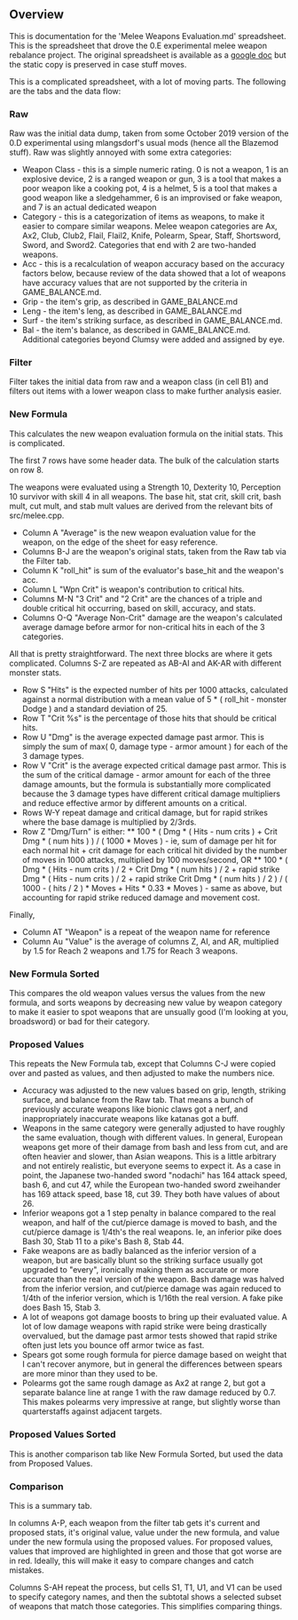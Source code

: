 ## Overview
This is documentation for the 'Melee Weapons Evaluation.md' spreadsheet.  This is the spreadsheet that drove the 0.E experimental melee weapon rebalance project.  The original spreadsheet is available as a [google doc](https://docs.google.com/spreadsheets/d/14eQIe4AO_f6OxCt1XcB4NLAs6-5R1wQW-ydZG0orYdY/edit#gid=1787713396) but the static copy is preserved in case stuff moves.

This is a complicated spreadsheet, with a lot of moving parts. The following are the tabs and the data flow:

### Raw
Raw was the initial data dump, taken from some October 2019 version of the 0.D experimental using mlangsdorf's usual mods (hence all the Blazemod stuff).  Raw was slightly annoyed with some extra categories:
* Weapon Class - this is a simple numeric rating.  0 is not a weapon, 1 is an explosive device, 2 is a ranged weapon or gun, 3 is a tool that makes a poor weapon like a cooking pot, 4 is a helmet, 5 is a tool that makes a good weapon like a sledgehammer, 6 is an improvised or fake weapon, and 7 is an actual dedicated weapon
* Category - this is a categorization of items as weapons, to make it easier to compare similar weapons.  Melee weapon categories are Ax, Ax2, Club, Club2, Flail, Flail2, Knife, Polearm, Spear, Staff, Shortsword, Sword, and Sword2.  Categories that end with 2 are two-handed weapons.
* Acc - this is a recalculation of weapon accuracy based on the accuracy factors below, because review of the data showed that a lot of weapons have accuracy values that are not supported by the criteria in GAME_BALANCE.md.
* Grip - the item's grip, as described in GAME_BALANCE.md
* Leng - the item's leng, as described in GAME_BALANCE.md
* Surf - the item's striking surface, as described in GAME_BALANCE.md.
* Bal - the item's balance, as described in GAME_BALANCE.md.  Additional categories beyond Clumsy were added and assigned by eye.

### Filter
Filter takes the initial data from raw and a weapon class (in cell B1) and filters out items with a lower weapon class to make further analysis easier.

### New Formula
This calculates the new weapon evaluation formula on the initial stats.  This is complicated.

The first 7 rows have some header data.  The bulk of the calculation starts on row 8.

The weapons were evaluated using a Strength 10, Dexterity 10, Perception 10 survivor with skill 4 in all weapons.  The base hit, stat crit, skill crit, bash mult, cut mult, and stab mult values are derived from the relevant bits of src/melee.cpp.

* Column A "Average" is the new weapon evaluation value for the weapon, on the edge of the sheet for easy reference.
* Columns B-J are the weapon's original stats, taken from the Raw tab via the Filter tab.
* Column K "roll_hit" is sum of the evaluator's base_hit and the weapon's acc.
* Column L "Wpn Crit" is weapon's contribution to critical hits.
* Columns M-N "3 Crit" and "2 Crit" are the chances of a triple and double critical hit occurring, based on skill, accuracy, and stats.
* Columns O-Q "Average Non-Crit" damage are the weapon's calculated average damage before armor for non-critical hits in each of the 3 categories.

All that is pretty straightforward.  The next three blocks are where it gets complicated.  Columns S-Z are repeated as AB-AI and AK-AR with different monster stats.
* Row S "Hits" is the expected number of hits per 1000 attacks, calculated against a normal distribution with a mean value of 5 * ( roll_hit - monster Dodge ) and a standard deviation of 25.
* Row T "Crit %s" is the percentage of those hits that should be critical hits.
* Row U "Dmg" is the average expected damage past armor.  This is simply the sum of max( 0, damage type - armor amount ) for each of the 3 damage types.
* Row V "Crit" is the average expected critical damage past armor.  This is the sum of the critical damage - armor amount for each of the three damage amounts, but the formula is substantially more complicated because the 3 damage types have different critical damage multipliers and reduce effective armor by different amounts on a critical.
* Rows W-Y repeat damage and critical damage, but for rapid strikes where the base damage is multiplied by 2/3rds.
* Row Z "Dmg/Turn" is either:
** 100 * ( Dmg * ( Hits - num crits ) + Crit Dmg * ( num hits ) ) / ( 1000 * Moves ) - ie, sum of damage per hit for each normal hit + crit damage for each critical hit divided by the number of moves in 1000 attacks, multiplied by 100 moves/second, OR
** 100 * ( Dmg * ( Hits - num crits ) / 2 + Crit Dmg * ( num hits ) / 2 + rapid strike Dmg * ( Hits - num crits ) / 2 + rapid strike Crit Dmg * ( num hits ) / 2 ) / ( 1000 - ( hits / 2 ) * Moves + Hits * 0.33 * Moves ) - same as above, but accounting for rapid strike reduced damage and movement cost.

Finally,
* Column AT "Weapon" is a repeat of the weapon name for reference
* Column Au "Value" is the average of columns Z, AI, and AR, multiplied by 1.5 for Reach 2 weapons and 1.75 for Reach 3 weapons.

### New Formula Sorted
This compares the old weapon values versus the values from the new formula, and sorts weapons by decreasing new value by weapon category to make it easier to spot weapons that are unsually good (I'm looking at you, broadsword) or bad for their category.

### Proposed Values
This repeats the New Formula tab, except that Columns C-J were copied over and pasted as values, and then adjusted to make the numbers nice.

* Accuracy was adjusted to the new values based on grip, length, striking surface, and balance from the Raw tab.  That means a bunch of previously accurate weapons like bionic claws got a nerf, and inappropriately inaccurate weapons like katanas got a buff.
* Weapons in the same category were generally adjusted to have roughly the same evaluation, though with different values.  In general, European weapons get more of their damage from bash and less from cut, and are often heavier and slower, than Asian weapons.  This is a little arbitrary and not entirely realistic, but everyone seems to expect it.  As a case in point, the Japanese two-handed sword "nodachi" has 164 attack speed, bash 6, and cut 47, while the European two-handed sword zweihander has 169 attack speed, base 18, cut 39.  They both have values of about 26.
* Inferior weapons got a 1 step penalty in balance compared to the real weapon, and half of the cut/pierce damage is moved to bash, and the cut/pierce damage is 1/4th's the real weapons.  Ie, an inferior pike does Bash 30, Stab 11 to a pike's Bash 8, Stab 44.
* Fake weapons are as badly balanced as the inferior version of a weapon, but are basically blunt so the striking surface usually got upgraded to "every", ironically making them as accurate or more accurate than the real version of the weapon.  Bash damage was halved from the inferior version, and cut/pierce damage was again reduced to 1/4th of the inferior version, which is 1/16th the real version.  A fake pike does Bash 15, Stab 3.
* A lot of weapons got damage boosts to bring up their evaluated value.  A lot of low damage weapons with rapid strike were being drastically overvalued, but the damage past armor tests showed that rapid strike often just lets you bounce off armor twice as fast.
* Spears got some rough formula for pierce damage based on weight that I can't recover anymore, but in general the differences between spears are more minor than they used to be.
* Polearms got the same rough damage as Ax2 at range 2, but got a separate balance line at range 1 with the raw damage reduced by 0.7.  This makes polearms very impressive at range, but slightly worse than quarterstaffs against adjacent targets.

### Proposed Values Sorted
This is another comparison tab like New Formula Sorted, but used the data from Proposed Values.

### Comparison
This is a summary tab.

In columns A-P, each weapon from the filter tab gets it's current and proposed stats, it's original value, value under the new formula, and value under the new formula using the proposed values.  For proposed values, values that improved are highlighted in green and those that got worse are in red.  Ideally, this will make it easy to compare changes and catch mistakes.

Columns S-AH repeat the process, but cells S1, T1, U1, and V1 can be used to specify category names, and then the subtotal shows a selected subset of weapons that match those categories.  This simplifies comparing things.
